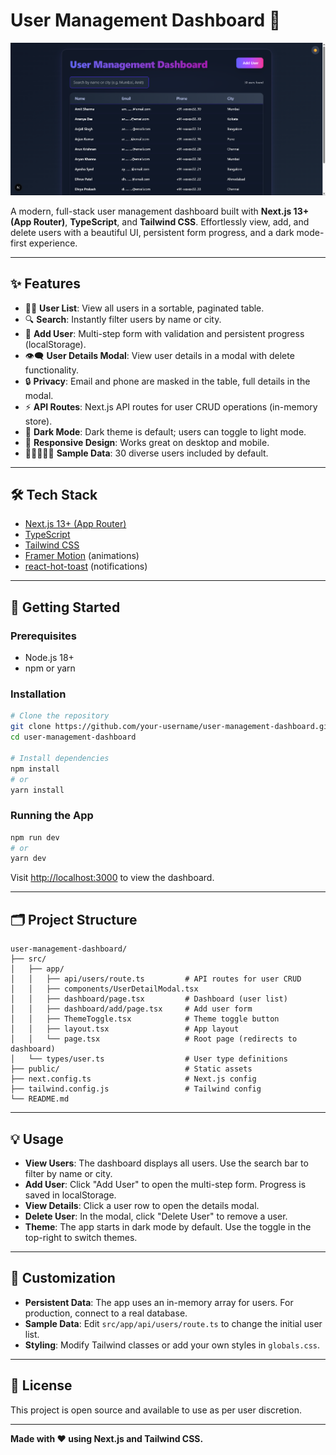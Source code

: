 # User Management Dashboard 🚀

![User Management Dashboard Screenshot](./screenshot.png)

A modern, full-stack user management dashboard built with **Next.js 13+ (App Router)**, **TypeScript**, and **Tailwind CSS**. Effortlessly view, add, and delete users with a beautiful UI, persistent form progress, and a dark mode-first experience.

---

## ✨ Features

- 🧑‍💼 **User List**: View all users in a sortable, paginated table.
- 🔍 **Search**: Instantly filter users by name or city.
- 📝 **Add User**: Multi-step form with validation and persistent progress (localStorage).
- 👁️‍🗨️ **User Details Modal**: View user details in a modal with delete functionality.
- 🔒 **Privacy**: Email and phone are masked in the table, full details in the modal.
- ⚡ **API Routes**: Next.js API routes for user CRUD operations (in-memory store).
- 🌙 **Dark Mode**: Dark theme is default; users can toggle to light mode.
- 📱 **Responsive Design**: Works great on desktop and mobile.
- 🧑🏽‍🤝‍🧑🏾 **Sample Data**: 30 diverse users included by default.

---

## 🛠️ Tech Stack

- [Next.js 13+ (App Router)](https://nextjs.org/)
- [TypeScript](https://www.typescriptlang.org/)
- [Tailwind CSS](https://tailwindcss.com/)
- [Framer Motion](https://www.framer.com/motion/) (animations)
- [react-hot-toast](https://react-hot-toast.com/) (notifications)

---

## 🚦 Getting Started

### Prerequisites
- Node.js 18+
- npm or yarn

### Installation

```bash
# Clone the repository
git clone https://github.com/your-username/user-management-dashboard.git
cd user-management-dashboard

# Install dependencies
npm install
# or
yarn install
```

### Running the App

```bash
npm run dev
# or
yarn dev
```

Visit [http://localhost:3000](http://localhost:3000) to view the dashboard.

---

## 🗂️ Project Structure

```
user-management-dashboard/
├── src/
│   ├── app/
│   │   ├── api/users/route.ts         # API routes for user CRUD
│   │   ├── components/UserDetailModal.tsx
│   │   ├── dashboard/page.tsx         # Dashboard (user list)
│   │   ├── dashboard/add/page.tsx     # Add user form
│   │   ├── ThemeToggle.tsx            # Theme toggle button
│   │   ├── layout.tsx                 # App layout
│   │   └── page.tsx                   # Root page (redirects to dashboard)
│   └── types/user.ts                  # User type definitions
├── public/                            # Static assets
├── next.config.ts                     # Next.js config
├── tailwind.config.js                 # Tailwind config
└── README.md
```

---

## 💡 Usage

- **View Users**: The dashboard displays all users. Use the search bar to filter by name or city.
- **Add User**: Click "Add User" to open the multi-step form. Progress is saved in localStorage.
- **View Details**: Click a user row to open the details modal.
- **Delete User**: In the modal, click "Delete User" to remove a user.
- **Theme**: The app starts in dark mode by default. Use the toggle in the top-right to switch themes.

---

## 🧩 Customization

- **Persistent Data**: The app uses an in-memory array for users. For production, connect to a real database.
- **Sample Data**: Edit `src/app/api/users/route.ts` to change the initial user list.
- **Styling**: Modify Tailwind classes or add your own styles in `globals.css`.

---

## 📄 License

This project is open source and available to use as per user discretion.

---

**Made with ❤️ using Next.js and Tailwind CSS.**
